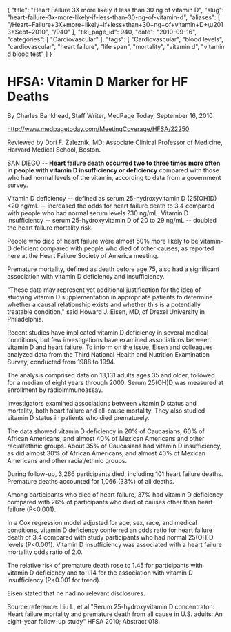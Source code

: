 {
    "title": "Heart Failure 3X more likely if less than 30 ng of vitamin D",
    "slug": "heart-failure-3x-more-likely-if-less-than-30-ng-of-vitamin-d",
    "aliases": [
        "/Heart+Failure+3X+more+likely+if+less+than+30+ng+of+vitamin+D+\u2013+Sept+2010",
        "/940"
    ],
    "tiki_page_id": 940,
    "date": "2010-09-16",
    "categories": [
        "Cardiovascular"
    ],
    "tags": [
        "Cardiovascular",
        "blood levels",
        "cardiovascular",
        "heart failure",
        "life span",
        "mortality",
        "vitamin d",
        "vitamin d blood test"
    ]
}


# HFSA: Vitamin D Marker for HF Deaths

By Charles Bankhead, Staff Writer, MedPage Today, September 16, 2010

http://www.medpagetoday.com/MeetingCoverage/HFSA/22250

Reviewed by Dori F. Zaleznik, MD; Associate Clinical Professor of Medicine, Harvard Medical School, Boston. 	

SAN DIEGO --  **Heart failure death occurred two to three times more often in people with vitamin D insufficiency or deficiency** compared with those who had normal levels of the vitamin, according to data from a government survey.

Vitamin D deficiency -- defined as serum 25-hydroxyvitamin D (25<span>[OH]</span>D)<20 ng/mL -- increased the odds for heart failure death to 3.4 compared with people who had normal serum levels ?30 ng/mL. Vitamin D insufficiency -- serum 25-hydroxyvitamin D of 20 to 29 ng/mL -- doubled the heart failure mortality risk.

People who died of heart failure were almost 50% more likely to be vitamin-D deficient compared with people who died of other causes, as reported here at the Heart Failure Society of America meeting.

Premature mortality, defined as death before age 75, also had a significant association with vitamin D deficiency and insufficiency.

"These data may represent yet additional justification for the idea of studying vitamin D supplementation in appropriate patients to determine whether a causal relationship exists and whether this is a potentially treatable condition," said Howard J. Eisen, MD, of Drexel University in Philadelphia.

Recent studies have implicated vitamin D deficiency in several medical conditions, but few investigations have examined associations between vitamin D and heart failure. To inform on the issue, Eisen and colleagues analyzed data from the Third National Health and Nutrition Examination Survey, conducted from 1988 to 1994.

The analysis comprised data on 13,131 adults ages 35 and older, followed for a median of eight years through 2000. Serum 25(OH)D was measured at enrollment by radioimmunoassay.

Investigators examined associations between vitamin D status and mortality, both heart failure and all-cause mortality. They also studied vitamin D status in patients who died prematurely.

The data showed vitamin D deficiency in 20% of Caucasians, 60% of African Americans, and almost 40% of Mexican Americans and other racial/ethnic groups. About 35% of Caucasians had vitamin D insufficiency, as did almost 30% of African Americans, and almost 40% of Mexican Americans and other racial/ethnic groups.

During follow-up, 3,266 participants died, including 101 heart failure deaths. Premature deaths accounted for 1,066 (33%) of all deaths.

Among participants who died of heart failure, 37% had vitamin D deficiency compared with 26% of participants who died of causes other than heart failure (P<0.001).

In a Cox regression model adjusted for age, sex, race, and medical conditions, vitamin D deficiency conferred an odds ratio for heart failure death of 3.4 compared with study participants who had normal 25(OH)D levels (P<0.001). Vitamin D insufficiency was associated with a heart failure mortality odds ratio of 2.0.

The relative risk of premature death rose to 1.45 for participants with vitamin D deficiency and to 1.14 for the association with vitamin D insufficiency (P<0.001 for trend).

Eisen stated that he had no relevant disclosures.

Source reference: Liu L, et al "Serum 25-hydroxyvitamin D concentraton: Heart failure mortality and premature death from all cause in U.S. adults: An eight-year follow-up study" HFSA 2010; Abstract 018.